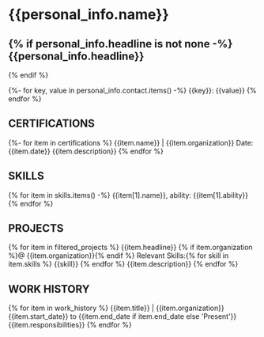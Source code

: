 {{personal_info.name}}
===============================================================================
{% if personal_info.headline is not none -%}
{{personal_info.headline}}
-------------------------------------------------------------------------------
{% endif %}

{%- for key, value in personal_info.contact.items() -%}
{{key}}: {{value}}
{% endfor %}

CERTIFICATIONS
-------------------------------------------------------------------------------
{%- for item in certifications %}
{{item.name}} | {{item.organization}}
Date: {{item.date}}
{{item.description}}
{% endfor %}

SKILLS
-------------------------------------------------------------------------------
{% for item in skills.items() -%}
{{item[1].name}}, ability: {{item[1].ability}}
{% endfor %}

PROJECTS
-------------------------------------------------------------------------------
{% for item in filtered_projects %}
{{item.headline}}
{% if item.organization %}@ {{item.organization}}{% endif %}
Relevant Skills:{% for skill in item.skills %} {{skill}} {% endfor %}
{{item.description}}
{% endfor %}

WORK HISTORY
-------------------------------------------------------------------------------
{% for item in work_history %}
{{item.title}} | {{item.organization}}
{{item.start_date}} to {{item.end_date if item.end_date else 'Present'}}
{{item.responsibilities}}
{% endfor %}
